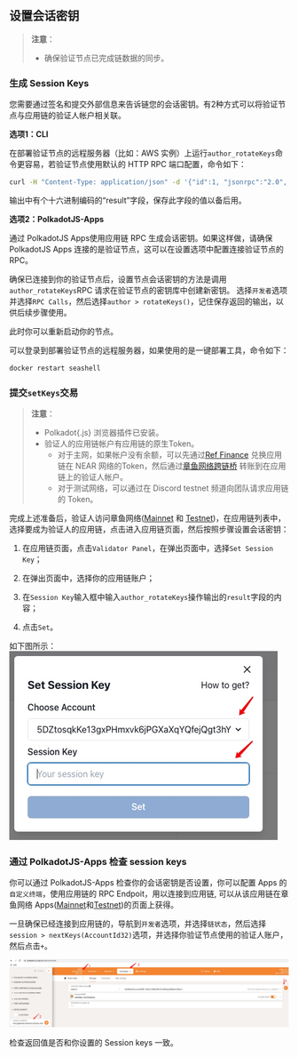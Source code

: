 ## 设置会话密钥

> **注意**：
>
> * 确保验证节点已完成链数据的同步。

### 生成 Session Keys

您需要通过签名和提交外部信息来告诉链您的会话密钥。有2种方式可以将验证节点与应用链的验证人帐户相关联。

**选项1：CLI**

在部署验证节点的远程服务器（比如：AWS 实例）上运行`author_rotateKeys`命令更容易，若验证节点使用默认的 HTTP RPC 端口配置，命令如下：

```bash
curl -H "Content-Type: application/json" -d '{"id":1, "jsonrpc":"2.0", "method": "author_rotateKeys", "params":[]}' http://localhost:9933
```

输出中有个十六进制编码的“result”字段，保存此字段的值以备后用。

**选项2：PolkadotJS-Apps**

通过 PolkadotJS Apps使用应用链 RPC 生成会话密钥。如果这样做，请确保 PolkadotJS Apps 连接的是验证节点，这可以在设置选项中配置连接验证节点的RPC。

确保已连接到你的验证节点后，设置节点会话密钥的方法是调用`author_rotateKeys`RPC 请求在验证节点的密钥库中创建新密钥。 选择`开发者`选项并选择`RPC Calls`，然后选择`author > rotateKeys()`，记住保存返回的输出，以供后续步骤使用。

此时你可以重新启动你的节点。

可以登录到部署验证节点的远程服务器，如果使用的是一键部署工具，命令如下：

```bash
docker restart seashell
```

### 提交`setKeys`交易

> **注意**：
>
> * Polkadot{.js} 浏览器插件已安装。
> * 验证人的应用链帐户有应用链的原生Token。
>   * 对于主网，如果帐户没有余额，可以先通过[Ref Finance](https://app.ref.finance/) 兑换应用链在 NEAR 网络的Token，然后通过[章鱼网络跨链桥](https://mainnet.oct.network/bridge) 转账到在应用链上的验证人帐户。
>   * 对于测试网络，可以通过在 Discord testnet 频道向团队请求应用链的 Token。

完成上述准备后，验证人访问章鱼网络([Mainnet](https://mainnet.oct.network) 和 [Testnet](https://testnet.oct.network))，在应用链列表中，选择要成为验证人的应用链，点击进入应用链页面，然后按照步骤设置会话密钥：

1. 在应用链页面，点击`Validator Panel`，在弹出页面中，选择`Set Session Key`；

2. 在弹出页面中，选择你的应用链账户；

3. 在`Session Key`输入框中输入`author_rotateKeys`操作输出的`result`字段的内容；

4. 点击`Set`。

如下图所示：
![set session keys](../../maintain/validator_set_session_keys.jpg)


### 通过 PolkadotJS-Apps 检查 session keys 

你可以通过 PolkadotJS-Apps 检查你的会话密钥是否设置，你可以配置 Apps 的`自定义终端`，使用应用链的 RPC Endpoit，用以连接到应用链, 可以从该应用链在章鱼网络 Apps([Mainnet](https://mainnet.oct.network)和[Testnet](https://testnet.oct.network))的页面上获得。

一旦确保已经连接到应用链的，导航到`开发者`选项，并选择`链状态`，然后选择`session > nextKeys(AccountId32)`选项，并选择你验证节点使用的验证人账户，然后点击`+`。

![check session keys](../../maintain/validator_check_session_keys.jpg)

检查返回值是否和你设置的 Session keys 一致。